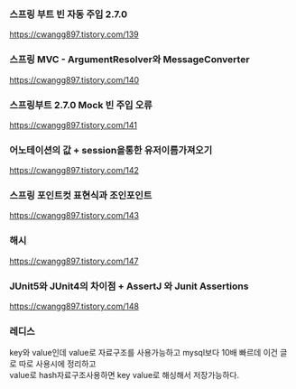 ### 스프링 부트 빈 자동 주입 2.7.0
https://cwangg897.tistory.com/139


### 스프링 MVC - ArgumentResolver와 MessageConverter
https://cwangg897.tistory.com/140


### 스프링부트 2.7.0 Mock 빈 주입 오류
https://cwangg897.tistory.com/141


### 어노테이션의 값 + session을통한 유저이름가져오기
https://cwangg897.tistory.com/142


### 스프링 포인트컷 표현식과 조인포인트
https://cwangg897.tistory.com/143


### 해시
https://cwangg897.tistory.com/147

### JUnit5와 JUnit4의 차이점 + AssertJ 와 Junit Assertions
https://cwangg897.tistory.com/148

### 레디스
key와 value인데 value로 자료구조를 사용가능하고 mysql보다 10배 빠르데 이건 글로 따로 사용시에 정리하고 <br>
value로 hash자료구조사용하면 key value로 해싱해서 저장가능하다. <br>
